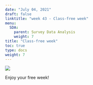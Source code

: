 ```yaml
---
date: "July 04, 2021"
draft: false
linktitle: "week 43 - Class-free week"
menu:
  SDA:
    parent: Survey Data Analysis
    weight: 7
title: "Class-free week"
toc: true
type: docs
weight: 7
---
```


![](/courses/class_free.gif)

Enjoy your free week!
